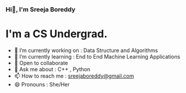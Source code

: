 ### Hi👋, I'm Sreeja Boreddy

<h1>I'm a CS Undergrad.</h1>

- 🔭 I’m currently working on : Data Structure and Algorithms
- 🌱 I’m currently learning : End to End Machine Learning Applications
- 👯 Open to collaborate 
- 💬 Ask me about : C++ , Python 
- 📫 How to reach me : sreejaboreddy@gmail.com
- 😄 Pronouns : She/Her
